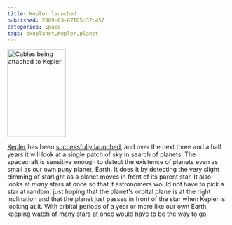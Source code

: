 ```yaml
---
title: Kepler launched
published: 2009-03-07T05:37:45Z
categories: Space
tags: exoplanet,Kepler,planet
---
```


<a href="http://mediaarchive.ksc.nasa.gov/detail.cfm?mediaid=39688"><img src="http://blog.chungyc.org/wp-content/uploads/2009/03/2009-1612-133x200.jpg" alt="Cables being attached to Kepler" title="Cables being attached to Kepler" width="133" height="200" class="alignright size-medium wp-image-2196" /></a>

<a href="http://www.nasa.gov/mission_pages/kepler/main/index.html">Kepler</a> has been <a href="http://www.universetoday.com/2009/03/06/success-kepler-lifts-off-to-look-for-other-earths/">successfully launched</a>, and over the next three and a half years it will look at a single patch of sky in search of planets.  The spacecraft is sensitive enough to detect the existence of planets even as small as our own puny planet, Earth.  It does it by detecting the very slight dimming of starlight as a planet moves in front of its parent star.  It also looks at <em>many</em> stars at once so that it astronomers would not have to pick a star at random, just hoping that the planet's orbital plane is at the right inclination and that the planet just passes in front of the star when Kepler is looking at it.  With orbital periods of a year or more like our own Earth, keeping watch of many stars at once would have to be the way to go.

